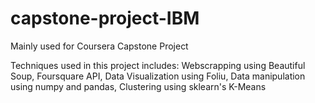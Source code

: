 # capstone-project-IBM
Mainly used for Coursera Capstone Project

Techniques used in this project includes: Webscrapping using Beautiful Soup, Foursquare API, Data Visualization using Foliu, Data manipulation using numpy and pandas, Clustering using sklearn's K-Means

